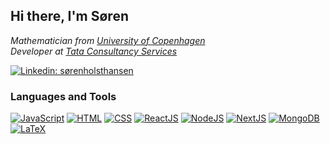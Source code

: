 <h2> Hi there, I'm Søren</h2>
<p><em>
  Mathematician from <a href="https://www.ku.dk/english/">University of Copenhagen</a>
  </br>
  Developer at <a href="https://www.tcs.com/">Tata Consultancy Services</a>
</em></p>

[![Linkedin: sørenholsthansen](https://img.shields.io/badge/-Søren_Holst_Hansen-blue?style=for-the-badge&logo=Linkedin&logoColor=white&link=https://www.linkedin.com/in/søren-holst-hansen/)](https://www.linkedin.com/in/søren-holst-hansen/)
<!--
[![GitHub Soren Holst Hansen](https://img.shields.io/github/followers/SorenHolstHansen?label=follow&style=social)](https://github.com/SorenHolstHansen)
-->

<h3>Languages and Tools</h3>

[![JavaScript](https://img.shields.io/badge/JavaScript-F7DF1E?style=for-the-badge&logo=JavaScript&logoColor=white&link=https://www.javascript.com/)](https://www.javascript.com/)
[![HTML](https://img.shields.io/badge/HTML-E34F26?style=for-the-badge&logo=HTML5&logoColor=white)]()
[![CSS](https://img.shields.io/badge/CSS-1572B6?style=for-the-badge&logo=CSS3&logoColor=white)]()
[![ReactJS](https://img.shields.io/badge/React-61DAFB?style=for-the-badge&logo=React&logoColor=white)](https://reactjs.org/)
[![NodeJS](https://img.shields.io/badge/Node.js-339933?style=for-the-badge&logo=Node.js&logoColor=white)](https://nodejs.org/en/)
[![NextJS](https://img.shields.io/badge/Next.js-000?style=for-the-badge&logo=Next.js&logoColor=white)](https://nodejs.org/en/)
[![MongoDB](https://img.shields.io/badge/MondoDB-47A248?style=for-the-badge&logo=MongoDB&logoColor=white)](https://nodejs.org/en/)
[![LaTeX](https://img.shields.io/badge/LaTeX-008080?style=for-the-badge&logo=LaTeX&logoColor=white)](https://nodejs.org/en/)



<!--
**SorenHolstHansen/SorenHolstHansen** is a ✨ _special_ ✨ repository because its `README.md` (this file) appears on your GitHub profile.

Here are some ideas to get you started:

- 🔭 I’m currently working on ...
- 🌱 I’m currently learning ...
- 👯 I’m looking to collaborate on ...
- 🤔 I’m looking for help with ...
- 💬 Ask me about ...
- 📫 How to reach me: ...
- 😄 Pronouns: ...
- ⚡ Fun fact: ...
-->

